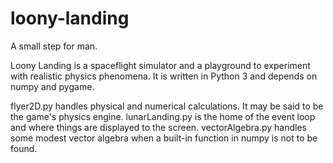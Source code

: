 # loony-landing
A small step for man.

Loony Landing is a spaceflight simulator and a playground to experiment with realistic physics phenomena. 
It is written in Python 3 and depends on numpy and pygame. 


flyer2D.py handles physical and numerical calculations. It may be said to be the game's physics engine.
lunarLanding.py is the home of the event loop and where things are displayed to the screen.
vectorAlgebra.py handles some modest vector algebra when a built-in function in numpy is not to be found.
